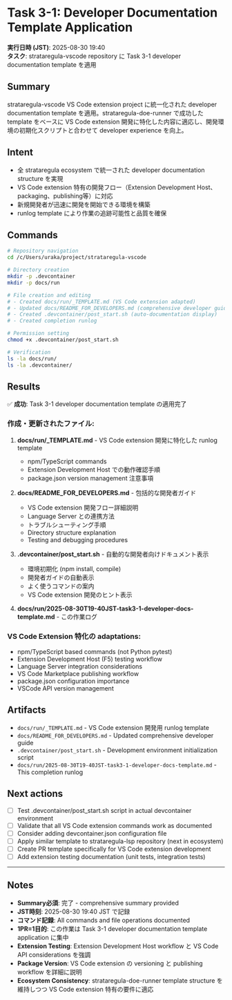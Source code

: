 # Task 3-1: Developer Documentation Template Application

**実行日時 (JST)**: 2025-08-30 19:40  
**タスク**: strataregula-vscode repository に Task 3-1 developer documentation template を適用

## Summary
strataregula-vscode VS Code extension project に統一化された developer documentation template を適用。strataregula-doe-runner で成功した template をベースに VS Code extension 開発に特化した内容に適応し、開発環境の初期化スクリプトと合わせて developer experience を向上。

## Intent
- 全 strataregula ecosystem で統一された developer documentation structure を実現
- VS Code extension 特有の開発フロー（Extension Development Host、packaging、publishing等）に対応
- 新規開発者が迅速に開発を開始できる環境を構築
- runlog template により作業の追跡可能性と品質を確保

## Commands
```bash
# Repository navigation
cd /c/Users/uraka/project/strataregula-vscode

# Directory creation
mkdir -p .devcontainer
mkdir -p docs/run

# File creation and editing
# - Created docs/run/_TEMPLATE.md (VS Code extension adapted)
# - Updated docs/README_FOR_DEVELOPERS.md (comprehensive developer guide)
# - Created .devcontainer/post_start.sh (auto-documentation display)
# - Created completion runlog

# Permission setting
chmod +x .devcontainer/post_start.sh

# Verification
ls -la docs/run/
ls -la .devcontainer/
```

## Results
✅ **成功**: Task 3-1 developer documentation template の適用完了

### 作成・更新されたファイル:
1. **docs/run/_TEMPLATE.md** - VS Code extension 開発に特化した runlog template
   - npm/TypeScript commands
   - Extension Development Host での動作確認手順
   - package.json version management 注意事項

2. **docs/README_FOR_DEVELOPERS.md** - 包括的な開発者ガイド
   - VS Code extension 開発フロー詳細説明
   - Language Server との連携方法
   - トラブルシューティング手順
   - Directory structure explanation
   - Testing and debugging procedures

3. **.devcontainer/post_start.sh** - 自動的な開発者向けドキュメント表示
   - 環境初期化 (npm install, compile)
   - 開発者ガイドの自動表示
   - よく使うコマンドの案内
   - VS Code extension 開発のヒント表示

4. **docs/run/2025-08-30T19-40JST-task3-1-developer-docs-template.md** - この作業ログ

### VS Code Extension 特化の adaptations:
- npm/TypeScript based commands (not Python pytest)
- Extension Development Host (F5) testing workflow
- Language Server integration considerations
- VS Code Marketplace publishing workflow
- package.json configuration importance
- VSCode API version management

## Artifacts
- `docs/run/_TEMPLATE.md` - VS Code extension 開発用 runlog template
- `docs/README_FOR_DEVELOPERS.md` - Updated comprehensive developer guide
- `.devcontainer/post_start.sh` - Development environment initialization script
- `docs/run/2025-08-30T19-40JST-task3-1-developer-docs-template.md` - This completion runlog

## Next actions
- [ ] Test .devcontainer/post_start.sh script in actual devcontainer environment
- [ ] Validate that all VS Code extension commands work as documented
- [ ] Consider adding devcontainer.json configuration file
- [ ] Apply similar template to strataregula-lsp repository (next in ecosystem)
- [ ] Create PR template specifically for VS Code extension development
- [ ] Add extension testing documentation (unit tests, integration tests)

---

## Notes
- **Summary必須**: 完了 - comprehensive summary provided
- **JST時刻**: 2025-08-30 19:40 JST で記録
- **コマンド記録**: All commands and file operations documented
- **1PR=1目的**: この作業は Task 3-1 developer documentation template application に集中
- **Extension Testing**: Extension Development Host workflow と VS Code API considerations を強調
- **Package Version**: VS Code extension の versioning と publishing workflow を詳細に説明
- **Ecosystem Consistency**: strataregula-doe-runner template structure を維持しつつ VS Code extension 特有の要件に適応